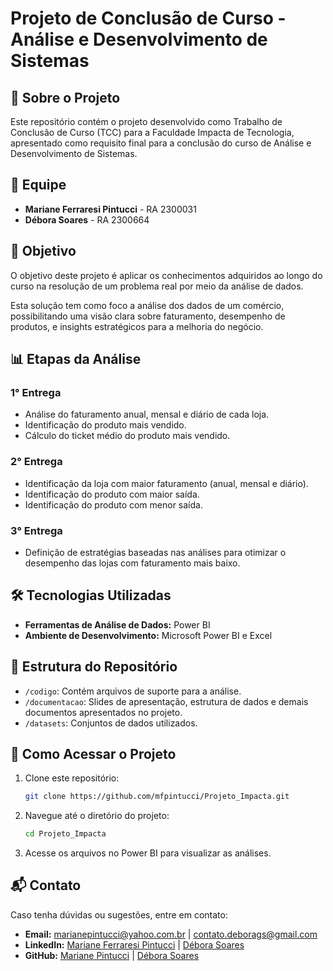 # Projeto de Conclusão de Curso - Análise e Desenvolvimento de Sistemas

## 📌 Sobre o Projeto
Este repositório contém o projeto desenvolvido como Trabalho de Conclusão de Curso (TCC) para a Faculdade Impacta de Tecnologia, apresentado como requisito final para a conclusão do curso de Análise e Desenvolvimento de Sistemas.

## 👥 Equipe
- **Mariane Ferraresi Pintucci** - RA 2300031
- **Débora Soares** - RA 2300664

## 🎯 Objetivo
O objetivo deste projeto é aplicar os conhecimentos adquiridos ao longo do curso na resolução de um problema real por meio da análise de dados.

Esta solução tem como foco a análise dos dados de um comércio, possibilitando uma visão clara sobre faturamento, desempenho de produtos, e insights estratégicos para a melhoria do negócio.

## 📊 Etapas da Análise
### **1° Entrega**
- Análise do faturamento anual, mensal e diário de cada loja.
- Identificação do produto mais vendido.
- Cálculo do ticket médio do produto mais vendido.

### **2° Entrega**
- Identificação da loja com maior faturamento (anual, mensal e diário).
- Identificação do produto com maior saída.
- Identificação do produto com menor saída.

### **3° Entrega**
- Definição de estratégias baseadas nas análises para otimizar o desempenho das lojas com faturamento mais baixo.

## 🛠️ Tecnologias Utilizadas
- **Ferramentas de Análise de Dados:** Power BI
- **Ambiente de Desenvolvimento:** Microsoft Power BI e Excel

## 📂 Estrutura do Repositório
- `/codigo`: Contém arquivos de suporte para a análise.
- `/documentacao`: Slides de apresentação, estrutura de dados e demais documentos apresentados no projeto.
- `/datasets`: Conjuntos de dados utilizados.

## 🚀 Como Acessar o Projeto
1. Clone este repositório:
   ```bash
   git clone https://github.com/mfpintucci/Projeto_Impacta.git
   ```
2. Navegue até o diretório do projeto:
   ```bash
   cd Projeto_Impacta
   ```
3. Acesse os arquivos no Power BI para visualizar as análises.

## 📬 Contato
Caso tenha dúvidas ou sugestões, entre em contato:

- **Email:** marianepintucci@yahoo.com.br | contato.deborags@gmail.com
- **LinkedIn:** [Mariane Ferraresi Pintucci](https://www.linkedin.com/in/marianepintucci) | [Débora Soares](https://www.linkedin.com/in/deborasoares)
- **GitHub:** [Mariane Pintucci](https://github.com/mfpintucci) | [Débora Soares](https://github.com/deborags)

